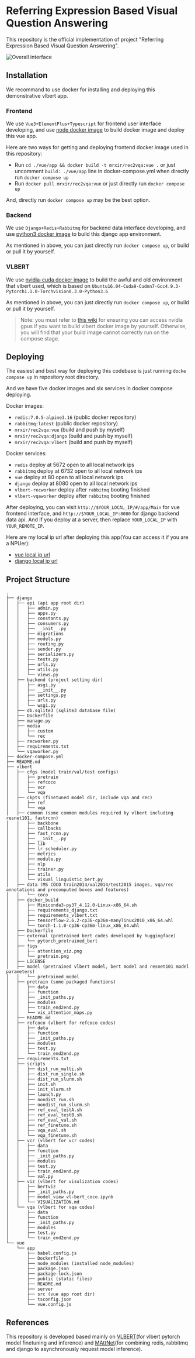 # Referring Expression Based Visual Question Answering

This repository is the official implementation of project "Referring Expression Based Visual Question Answering".

![Overall interface](./pics/overallgui.png)

## Installation

We recommand to use docker for installing and deploying this demonstrative vlbert app.

### Frontend

We use `Vue3+ElementPlus+Typescript` for frontend user interface developing, and use [node docker image](https://hub.docker.com/_/node) to build docker image and deploy this vue app.

Here are two ways for getting and deploying frontend docker image used in this repository:

- Run `cd ./vue/app && docker build -t mrxir/rec2vqa:vue .` or just uncomment `build: ./vue/app` line in docker-compose.yml when directly run `docker compose up`
- Run `docker pull mrxir/rec2vqa:vue` or just directly run `docker compose up`

And, directly run `docker compose up` may be the best option.

### Backend

We use `Django+Redis+Rabbitmq` for backend data interface developing, and use [python3 docker image](https://hub.docker.com/_/python) to build this django app environment.

As mentioned in above, you can just directly run `docker compose up`, or build or pull it by yourself.

### VLBERT

We use [nvidia-cuda docker image](https://hub.docker.com/r/nvidia/cuda) to build the awful and old environment that vlbert used, which is based on `Ubuntu16.04-Cuda9-Cudnn7-Gcc4.9.3-Pytorch1.1.0-Torchvision0.3.0-Python3.6`

As mentioned in above, you can just directly run `docker compose up`, or build or pull it by yourself.

> Note: you must refer to [this wiki](https://github.com/NVIDIA/nvidia-docker/wiki/Advanced-topics#default-runtime) for ensuring you can access nvidia gpus if you want to build vlbert docker image by yourself. Otherwise, you will find that your build image cannot correctly run on the compose stage.

## Deploying

The easiest and best way for deploying this codebase is just running `docke compose up` in repository root directory.

And we have five docker images and six services in docker compose deploying.

Docker images:

- `redis:7.0.5-alpine3.16` (public docker repository)
- `rabbitmq:latest` (public docker repository)
- `mrxir/rec2vqa:vue` (build and push by myself)
- `mrxir/rec2vqa:django` (build and push by myself)
- `mrxir/rec2vqa:vlbert` (build and push by myself)

Docker services:

- `redis` deploy at 5672 open to all local network ips
- `rabbitmq` deploy at 6732 open to all local network ips
- `vue` deploy at 80 open to all local network ips
- `django` deploy at 8080 open to all local network ips
- `vlbert-recworker` deploy after `rabbitmq` booting finished
- `vlbert-vqaworker` deploy after `rabbitmq` booting finished

After deploying, you can visit `http://$YOUR_LOCAL_IP/#/app/Main` for vue frontend interface, and `http://$YOUR_LOCAL_IP:8080` for django backend data api. And if you deploy at a server, then replace `YOUR_LOCAL_IP` with `YOUR_REMOTE_IP`.

Here are my local ip url after deploying this app(You can access it if you are a NPUer):

- [vue local ip url](http://10.31.164.163/#/app/Main)
- [django local ip url](http://10.31.164.163:8080)

## Project Structure

```
.
├── django
│   ├── api (api app root dir)
│   │   ├── admin.py
│   │   ├── apps.py
│   │   ├── constants.py
│   │   ├── consumers.py
│   │   ├── __init__.py
│   │   ├── migrations
│   │   ├── models.py
│   │   ├── routing.py
│   │   ├── sender.py
│   │   ├── serializers.py
│   │   ├── tests.py
│   │   ├── urls.py
│   │   ├── utils.py
│   │   └── views.py
│   ├── backend (project setting dir)
│   │   ├── asgi.py
│   │   ├── __init__.py
│   │   ├── settings.py
│   │   ├── urls.py
│   │   └── wsgi.py
│   ├── db.sqlite3 (sqlite3 database file)
│   ├── Dockerfile
│   ├── manage.py
│   ├── media
│   │   ├── custom
│   │   └── rec
│   ├── recworker.py
│   ├── requirements.txt
│   └── vqaworker.py
├── docker-compose.yml
├── README.md
├── vlbert
│   ├── cfgs (model train/val/test configs)
│   │   ├── pretrain
│   │   ├── refcoco
│   │   ├── vcr
│   │   └── vqa
│   ├── ckpts (finetuned model dir, include vqa and rec)
│   │   ├── ref
│   │   └── vqa
│   ├── common (some common modules required by vlbert including resnet101, fastrcnn)
│   │   ├── backbone
│   │   ├── callbacks
│   │   ├── fast_rcnn.py
│   │   ├── __init__.py
│   │   ├── lib
│   │   ├── lr_scheduler.py
│   │   ├── metrics
│   │   ├── module.py
│   │   ├── nlp
│   │   ├── trainer.py
│   │   ├── utils
│   │   └── visual_linguistic_bert.py
│   ├── data (MS COCO train2014/val2014/test2015 images, vqa/rec annotations and precomputed boxes and features)
│   │   └── coco
│   ├── docker_build
│   │   ├── Miniconda3-py37_4.12.0-Linux-x86_64.sh
│   │   ├── requirements_django.txt
│   │   ├── requirements_vlbert.txt
│   │   ├── tensorflow-2.6.2-cp36-cp36m-manylinux2010_x86_64.whl
│   │   └── torch-1.1.0-cp36-cp36m-linux_x86_64.whl
│   ├── Dockerfile
│   ├── external (pretrained bert codes developed by huggingface)
│   │   └── pytorch_pretrained_bert
│   ├── figs
│   │   ├── attention_viz.png
│   │   └── pretrain.png
│   ├── LICENSE
│   ├── model (pretrained vlbert model, bert model and resnet101 model parameters)
│   │   └── pretrained_model
│   ├── pretrain (some packaged functions)
│   │   ├── data
│   │   ├── function
│   │   ├── _init_paths.py
│   │   ├── modules
│   │   ├── train_end2end.py
│   │   └── vis_attention_maps.py
│   ├── README.md
│   ├── refcoco (vlbert for refcoco codes)
│   │   ├── data
│   │   ├── function
│   │   ├── _init_paths.py
│   │   ├── modules
│   │   ├── test.py
│   │   └── train_end2end.py
│   ├── requirements.txt
│   ├── scripts
│   │   ├── dist_run_multi.sh
│   │   ├── dist_run_single.sh
│   │   ├── dist_run_slurm.sh
│   │   ├── init.sh
│   │   ├── init_slurm.sh
│   │   ├── launch.py
│   │   ├── nondist_run.sh
│   │   ├── nondist_run_slurm.sh
│   │   ├── ref_eval_testA.sh
│   │   ├── ref_eval_testB.sh
│   │   ├── ref_eval_val.sh
│   │   ├── ref_finetune.sh
│   │   ├── vqa_eval.sh
│   │   └── vqa_finetune.sh
│   ├── vcr (vlbert for vcr codes)
│   │   ├── data
│   │   ├── function
│   │   ├── _init_paths.py
│   │   ├── modules
│   │   ├── test.py
│   │   ├── train_end2end.py
│   │   └── val.py
│   ├── viz (vlbert for visulization codes)
│   │   ├── bertviz
│   │   ├── _init_paths.py
│   │   ├── model_view_vl-bert_coco.ipynb
│   │   └── VISUALIZATION.md
│   └── vqa (vlbert for vqa codes)
│       ├── data
│       ├── function
│       ├── _init_paths.py
│       ├── modules
│       ├── test.py
│       └── train_end2end.py
└── vue
    └── app
        ├── babel.config.js
        ├── Dockerfile
        ├── node_modules (installed node_modules)
        ├── package.json
        ├── package-lock.json
        ├── public (static files)
        ├── README.md
        ├── server
        ├── src (vue app root dir)
        ├── tsconfig.json
        └── vue.config.js
```

## References

This repository is developed based mainly on [VLBERT](https://github.com/jackroos/VL-BERT)(for vlbert pytorch model finetuning and inference) and [MAttNet](https://github.com/lichengunc/MAttNet)(for combining redis, rabbitmq and django to asynchronously request model inference).